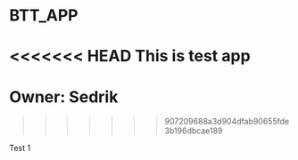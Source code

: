 # BTT_APP
<<<<<<< HEAD
This is test app
=======
# Owner: Sedrik
>>>>>>> 907209688a3d904dfab90655fde3b196dbcae189

Test 1
